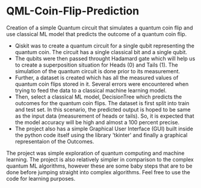 # QML-Coin-Flip-Prediction
Creation of a simple Quantum circuit that simulates a quantum coin flip and use classical ML model that predicts the outcome of a quantum coin flip. 

- Qiskit was to create a quantum circuit for a single qubit representing the quantum coin. The circuit has a single classical bit and a single qubit. 
- The qubits were then passed throught Hadamard gate which will help us to create a superposition situation for Heads (0) and Tails (1). The simulation of the quantum circuit is done prior to its measurement.
- Further, a dataset is created which has all the measured values of quantum coin flips stored in it. Several errors were encountered when trying to feed the data to a classical machine learning model.
- Then, select a classical ML model, DecisionTree which predicts the outcomes for the quantum coin flips. The dataset is first split into train and test set. In this scenario, the predicted output is hoped to be same as the input data (measurement of heads or tails). So, it is expected that the model accuracy will be high and almost a 100 percent precise.
- The project also has a simple Graphical User Interface (GUI) built inside the python code itself using the library 'tkinter' and finally a graphical representaion of the Outcomes.

The project was simple exploration of quantum computing and machine learning. The project is also relatively simpler in comparison to the complex quantum ML algorithms, however these are some baby steps that are to be done before jumping straight into complex algorithms. Feel free to use the code for learning purposes. 

